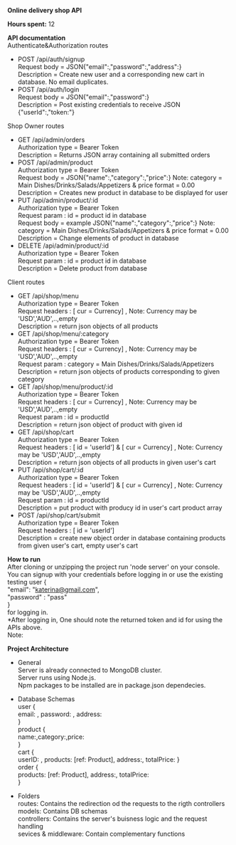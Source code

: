 **Online delivery shop API**

**Hours spent:** 12

**API documentation**  
Authenticate&Authorization routes   

* POST /api/auth/signup   
Request body = JSON{"email":,"password":,"address":}  
Description = Create new user and a corresponding new cart in database. No email duplicates.  
* POST /api/auth/login  
Request body = JSON{"email":,"password":}  
Description = Post existing credentials to receive JSON {"userId":,"token:"}  

Shop Owner routes  

* GET /api/admin/orders  
Authorization type = Bearer Token  
Description = Returns JSON array containing all submitted orders  
* POST /api/admin/product  
Authorization type = Bearer Token  
Request body = JSON{"name":,"category":,"price":} Note: category = Main Dishes/Drinks/Salads/Appetizers & price format = 0.00  
Description = Creates new product in database to be displayed for user  
* PUT /api/admin/product/:id  
Authorization type = Bearer Token  
Request param : id = product id in database  
Request body = example JSON{"name":,"category":,"price":} Note: category = Main Dishes/Drinks/Salads/Appetizers & price format = 0.00  
Description = Change elements of product in database  
* DELETE /api/admin/product/:id  
Authorization type = Bearer Token  
Request param : id = product id in database  
Description = Delete product from database  

Client routes  

* GET /api/shop/menu  
Authorization type = Bearer Token  
Request headers : [ cur = Currency] , Note: Currency may be 'USD','AUD',..,empty  
Description = return json objects of all products  
* GET /api/shop/menu/:category  
Authorization type = Bearer Token  
Request headers : [ cur = Currency] , Note: Currency may be 'USD','AUD',..,empty  
Request param : category = Main Dishes/Drinks/Salads/Appetizers  
Description = return json objects of products corresponding to given category  
* GET /api/shop/menu/product/:id  
Authorization type = Bearer Token  
Request headers : [ cur = Currency] , Note: Currency may be 'USD','AUD',..,empty  
Request param : id = productId  
Description = return json object of product with given id  
* GET /api/shop/cart  
Authorization type = Bearer Token  
Request headers : [ id = 'userId'] & [ cur = Currency] , Note: Currency may be 'USD','AUD',..,empty  
Description = return json objects of all products in given user's cart  
* PUT /api/shop/cart/:id  
Authorization type = Bearer Token  
Request headers : [ id = 'userId'] &  [ cur = Currency] , Note: Currency may be 'USD','AUD',..,empty  
Request param : id = productId  
Description = put product with producy id in user's cart product array  
* POST /api/shop/cart/submit  
Authorization type = Bearer Token  
Request headers : [ id = 'userId']  
Description = create new object order in database containing products from given user's cart, empty user's cart   

**How to run**  
After cloning or unzipping the project run 'node server' on your console.
You can signup with your credentials before logging in or use the existing testing user
{   
    "email": "katerina@gmail.com",  
    "password" : "pass"  
}  
for logging in.  
*After logging in, One should note the returned token and id for using the APIs above.  
Note: 
   

**Project Architecture**  
* General  
Server is already connected to MongoDB cluster.  
Server runs using Node.js.  
Npm packages to be installed are in package.json dependecies.  

* Database Schemas  
user {  
    email: , password: , address:  
}    
product {  
    name:,category:,price:  
}  
cart {  
    userID: , products: [ref: Product], address:, totalPrice: 
}  
order {  
    products: [ref: Product], address:, totalPrice:  
}  
* Folders  
routes: Contains the redirection od the requests to the rigth controllers  
models: Contains DB schemas  
controllers: Contains the server's buisness logic and the request handling   
sevices & middleware: Contain complementary functions  






